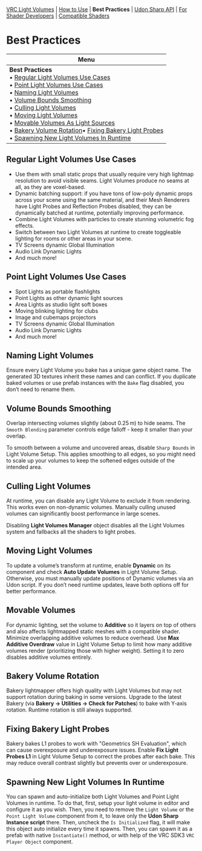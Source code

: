 [VRC Light Volumes](../README.md) | [How to Use](../Documentation/HowToUse.md) | **Best Practices** | [Udon Sharp API](../Documentation/UdonSharpAPI.md) | [For Shader Developers](../Documentation/ForShaderDevelopers.md) | [Compatible Shaders](../Documentation/CompatibleShaders.md)

# Best Practices

| Menu |
| ----|
| **Best Practices**<br />• [Regular Light Volumes Use Cases](#Regular-Light-Volumes-Use-Cases)<br />• [Point Light Volumes Use Cases](#Point-Light-Volumes-Use-Cases)<br />• [Naming Light Volumes](#Quick-Light-Probe-Setup)<br />• [Volume Bounds Smoothing](#Volume-Bounds-Smoothing)<br />• [Culling Light Volumes](#Culling-Light-Volumes)<br />• [Moving Light Volumes](#Moving-Light-Volumes)<br />• [Movable Volumes As Light Sources](Movable-Volumes-As-Light-Sources)<br />• [Bakery Volume Rotation](#Bakery-Volume-Rotation)• [Fixing Bakery Light Probes](#Fixing-Bakery-Light-Probes)<br />• [Spawning New Light Volumes In Runtime](#Spawning-New-Light-Volumes-In-Runtime) |

## Regular Light Volumes Use Cases

- Use them with small static props that usually require very high lightmap resolution to avoid visible seams. Light Volumes produce no seams at all, as they are voxel-based.
- Dynamic batching support: if you have tons of low-poly dynamic props across your scene using the same material, and their Mesh Renderers have Light Probes and Reflection Probes disabled, they can be dynamically batched at runtime, potentially improving performance.
- Combine Light Volumes with particles to create stunning volumetric fog effects.
- Switch between two Light Volumes at runtime to create toggleable lighting for rooms or other areas in your scene.
- TV Screens dynamic Global Illumination
- Audio Link Dynamic Lights
- And much more!

## Point Light Volumes Use Cases

- Spot Lights as portable flashlights
- Point Lights as other dynamic light sources
- Area Lights as studio light soft boxes
- Moving blinking lighting for clubs
- Image and cubemaps projectors
- TV Screens dynamic Global Illumination
- Audio Link Dynamic Lights
- And much more!

## Naming Light Volumes

Ensure every Light Volume you bake has a unique game object name. The generated 3D textures inherit these names and can conflict. If you duplicate baked volumes or use prefab instances with the `Bake` flag disabled, you don’t need to rename them.

## Volume Bounds Smoothing

Overlap intersecting volumes slightly (about 0.25 m) to hide seams. The `Smooth Blending` parameter controls edge falloff - keep it smaller than your overlap.

To smooth between a volume and uncovered areas, disable `Sharp Bounds` in Light Volume Setup. This applies smoothing to all edges, so you might need to scale up your volumes to keep the softened edges outside of the intended area.

## Culling Light Volumes

At runtime, you can disable any Light Volume to exclude it from rendering. This works even on non-dynamic volumes. Manually culling unused volumes can significantly boost performance in large scenes.

Disabling **Light Volumes Manager** object disables all the Light Volumes system and fallbacks all the shaders to light probes.

## Moving Light Volumes

To update a volume’s transform at runtime, enable **Dynamic** on its component and check **Auto Update Volumes** in Light Volume Setup. Otherwise, you must manually update positions of Dynamic volumes via an Udon script. If you don’t need runtime updates, leave both options off for better performance.

## Movable Volumes

For dynamic lighting, set the volume to **Additive** so it layers on top of others and also affects lightmapped static meshes with a compatible shader. Minimize overlapping additive volumes to reduce overhead. Use **Max Additive Overdraw** value in Light Volume Setup to limit how many additive volumes render (prioritizing those with higher weight). Setting it to zero disables additive volumes entirely.

## Bakery Volume Rotation

Bakery lightmapper offers high quality with Light Volumes but may not support rotation during baking in some versions. Upgrade to the latest Bakery (via **Bakery → Utilities → Check for Patches**) to bake with Y‑axis rotation. Runtime rotation is still always supported.

## Fixing Bakery Light Probes

Bakery bakes L1 probes to work with "Geometrics SH Evaluation", which can cause overexposure and underexposure issues. Enable **Fix Light Probes L1** in Light Volume Setup to correct the probes after each bake. This may reduce overall contrast slightly but prevents over or underexposure.

## Spawning New Light Volumes In Runtime

You can spawn and auto-initialize both Light Volumes and Point Light Volumes in runtime. To do that, first, setup your light volume in editor and configure it as you wish. Then, you need to remove the `Light Volume` or the `Point Light Volume` component from it, to leave only the **Udon Sharp Instance script** there. Then, uncheck the `Is Initialized` flag, it will make this object auto initialize every time it spawns. Then, you can spawn it as a prefab with native `Instantiate()` method, or with help of the VRC SDK3 `VRC Player Object` component.
